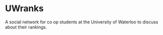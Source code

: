 # UWranks
A social network for co op students at the University of Waterloo to discuss about their rankings.
